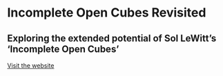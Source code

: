 # Incomplete Open Cubes Revisited

## Exploring the extended potential of Sol LeWitt’s ‘Incomplete Open Cubes’

[Visit the website](https://cubes-revisited.art/)